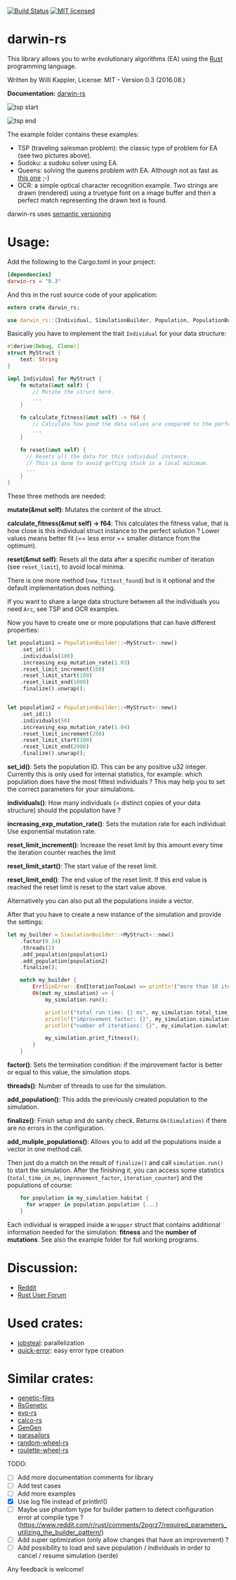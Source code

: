 [![Build Status](https://travis-ci.org/willi-kappler/darwin-rs.svg?branch=master)](https://travis-ci.org/willi-kappler/darwin-rs)
[![MIT licensed](https://img.shields.io/badge/license-MIT-blue.svg)](./LICENSE)

# darwin-rs
This library allows you to write evolutionary algorithms (EA) using the [Rust](https://www.rust-lang.org/) programming language.

Written by Willi Kappler, License: MIT - Version 0.3 (2016.08.)

**Documentation:** [darwin-rs](https://willi-kappler.github.io/darwin-rs)

![tsp start](tsp_start.png)

![tsp end](tsp_end.png)

The example folder contains these examples:

- TSP (traveling salesman problem): the classic type of problem for EA (see two pictures above).
- Sudoku: a sudoku solver using EA.
- Queens: solving the queens problem with EA. Although not as fast as [this one](https://github.com/reem/rust-n-queens) ;-)
- OCR: a simple optical character recognition example. Two strings are drawn (rendered) using a truetype font on a image buffer and then a perfect match representing the drawn text is found.

darwin-rs uses [semantic versioning](http://semver.org/)

# Usage:
Add the following to the Cargo.toml in your project:

```toml
[dependencies]
darwin-rs = "0.3"
```

And this in the rust source code of your application:

```rust
extern crate darwin_rs;

use darwin_rs::{Individual, SimulationBuilder, Population, PopulationBuilder, SimError};
```

Basically you have to implement the trait ```Individual``` for your data structure:

```rust
#[derive(Debug, Clone)]
struct MyStruct {
    text: String
}

impl Individual for MyStruct {
    fn mutate(&mut self) {
        // Mutate the struct here.
        ...
    }

    fn calculate_fitness(&mut self) -> f64 {
        // Calculate how good the data values are compared to the perfect solution
        ...
    }

    fn reset(&mut self) {
      // Resets all the data for this individual instance.
      // This is done to avoid getting stuck in a local minimum.
      ...
    }
}
```

These three methods are needed:

**mutate(&mut self)**: Mutates the content of the struct.

**calculate_fitness(&mut self) -> f64**: This calculates the fitness value, that is how close is this individual struct instance to the perfect solution ? Lower values means better fit (== less error == smaller distance from the optimum).

**reset(&mut self)**: Resets all the data after a specific number of iteration (see ```reset_limit```), to avoid local minima.

There is one more method (```new_fittest_found```) but is it optional and the default implementation does nothing.

If you want to share a large data structure between all the individuals you need ```Arc```, see TSP and OCR examples.

Now you have to create one or more populations that can have different properties:

```rust
let population1 = PopulationBuilder::<MyStruct>::new()
    .set_id(1)
    .individuals(100)
    .increasing_exp_mutation_rate(1.03)
    .reset_limit_increment(100)
    .reset_limit_start(100)
    .reset_limit_end(1000)
    .finalize().unwrap();


let population2 = PopulationBuilder::<MyStruct>::new()
    .set_id(1)
    .individuals(50)
    .increasing_exp_mutation_rate(1.04)
    .reset_limit_increment(200)
    .reset_limit_start(100)
    .reset_limit_end(2000)
    .finalize().unwrap();


```
**set_id()**: Sets the population ID. This can be any positive u32 integer. Currently this is only used for internal statistics, for example: which population does have the most fittest individuals ? This may help you to set the correct parameters for your simulations.

**individuals()**: How many individuals (= distinct copies of your data structure) should the population have ?

**increasing_exp_mutation_rate()**: Sets the mutation rate for each individual: Use exponential mutation rate.

**reset_limit_increment()**: Increase the reset limit by this amount every time the iteration counter reaches the limit

**reset_limit_start()**: The start value of the reset limit.

**reset_limit_end()**: The end value of the reset limit. If this end value is reached the reset limit is reset to the start value above.

Alternatively you can also put all the populations inside a vector.

After that you have to create a new instance of the simulation and provide the settings:


```rust
let my_builder = SimulationBuilder::<MyStruct>::new()
    .factor(0.34)
    .threads(2)
    .add_population(population1)
    .add_population(population2)
    .finalize();

    match my_builder {
        Err(SimError::EndIterationTooLow) => println!("more than 10 iteratons needed"),
        Ok(mut my_simulation) => {
            my_simulation.run();

            println!("total run time: {} ms", my_simulation.total_time_in_ms);
            println!("improvement factor: {}", my_simulation.simulation_result.improvement_factor);
            println!("number of iterations: {}", my_simulation.simulation_result.iteration_counter);

            my_simulation.print_fitness();
        }
    }
```


**factor()**: Sets the termination condition: if the improvement factor is better or equal to this value, the simulation stops.

**threads()**: Number of threads to use for the simulation.

**add_population()**: This adds the previously created population to the simulation.

**finalize()**: Finish setup and do sanity check. Returns ```Ok(Simulation)``` if there are no errors in the configuration.

**add_muliple_populations()**: Allows you to add all the populations inside a vector in one method call.

Then just do a match on the result of ```finalize()``` and call ```simulation.run()``` to start the simulation. After the finishing it, you can access some statistics (```total_time_in_ms```, ```improvement_factor```, ```iteration_counter```) and the populations of course:

```rust
    for population in my_simulation.habitat {
      for wrapper in population.population {...}
    }
```

Each individual is wrapped inside a ```Wrapper``` struct that contains additional information needed for the simulation: **fitness** and the **number of mutations**.
See also the example folder for full working programs.

# Discussion:
- [Reddit](https://www.reddit.com/r/rust/comments/4nnajh/darwinrs_evolutionary_algorithms_with_rust/)
- [Rust User Forum](https://users.rust-lang.org/t/darwin-rs-evolutionary-algorithms-with-rust/6188)

# Used crates:
- [jobsteal](https://github.com/rphmeier/jobsteal): parallelization
- [quick-error](https://github.com/tailhook/quick-error): easy error type creation

# Similar crates:
- [genetic-files](https://github.com/vadixidav/genetic-files)
- [RsGenetic](https://github.com/m-decoster/RsGenetic)
- [evo-rs](https://github.com/mneumann/evo-rs)
- [calco-rs](https://github.com/Kerosene2000/calco-rs)
- [GenGen](https://crates.io/crates/GenGen)
- [parasailors](https://github.com/dikaiosune/parasailors)
- [random-wheel-rs](https://github.com/Kerosene2000/random-wheel-rs)
- [roulette-wheel-rs](https://github.com/Kerosene2000/roulette-wheel-rs)

TODO:
- [ ] Add more documentation comments for library
- [ ] Add test cases
- [ ] Add more examples
- [x] Use log file instead of println!()
- [ ] Maybe use phantom type for builder pattern to detect configuration error at compile type ? (https://www.reddit.com/r/rust/comments/2pgrz7/required_parameters_utilizing_the_builder_pattern/)
- [ ] Add super optimization (only allow changes that have an improvement) ?
- [ ] Add possibility to load and save population / individuals in order to cancel / resume simulation (serde)

Any feedback is welcome!
